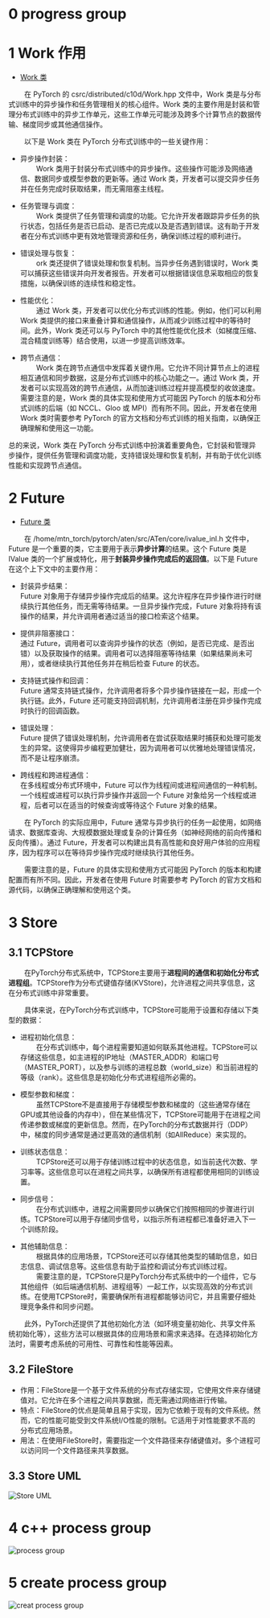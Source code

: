# 0 progress group



# 1 Work 作用
- [Work 类](torch/csrc/distributed/c10d/Work.hpp)

&nbsp;&nbsp;&nbsp;&nbsp;&nbsp;&nbsp;&nbsp;&nbsp;在 PyTorch 的 csrc/distributed/c10d/Work.hpp 文件中，Work 类是与分布式训练中的异步操作和任务管理相关的核心组件。Work 类的主要作用是封装和管理分布式训练中的异步工作单元，这些工作单元可能涉及跨多个计算节点的数据传输、梯度同步或其他通信操作。<br>

&nbsp;&nbsp;&nbsp;&nbsp;&nbsp;&nbsp;&nbsp;&nbsp;以下是 Work 类在 PyTorch 分布式训练中的一些关键作用：<br>

- 异步操作封装：<br>
&nbsp;&nbsp;&nbsp;&nbsp;&nbsp;&nbsp;&nbsp;&nbsp;Work 类用于封装分布式训练中的异步操作。这些操作可能涉及网络通信、数据同步或模型参数的更新等。通过 Work 类，开发者可以提交异步任务并在任务完成时获取结果，而无需阻塞主线程。<br>

- 任务管理与调度：<br>
&nbsp;&nbsp;&nbsp;&nbsp;&nbsp;&nbsp;&nbsp;&nbsp;Work 类提供了任务管理和调度的功能。它允许开发者跟踪异步任务的执行状态，包括任务是否已启动、是否已完成以及是否遇到错误。这有助于开发者在分布式训练中更有效地管理资源和任务，确保训练过程的顺利进行。<br>

- 错误处理与恢复：<br>
&nbsp;&nbsp;&nbsp;&nbsp;&nbsp;&nbsp;&nbsp;&nbsp;ork 类还提供了错误处理和恢复机制。当异步任务遇到错误时，Work 类可以捕获这些错误并向开发者报告。开发者可以根据错误信息采取相应的恢复措施，以确保训练的连续性和稳定性。<br>

- 性能优化：<br>
&nbsp;&nbsp;&nbsp;&nbsp;&nbsp;&nbsp;&nbsp;&nbsp;通过 Work 类，开发者可以优化分布式训练的性能。例如，他们可以利用 Work 类提供的接口来重叠计算和通信操作，从而减少训练过程中的等待时间。此外，Work 类还可以与 PyTorch 中的其他性能优化技术（如梯度压缩、混合精度训练等）结合使用，以进一步提高训练效率。<br>

- 跨节点通信：<br>
&nbsp;&nbsp;&nbsp;&nbsp;&nbsp;&nbsp;&nbsp;&nbsp;Work 类在跨节点通信中发挥着关键作用。它允许不同计算节点上的进程相互通信和同步数据，这是分布式训练中的核心功能之一。通过 Work 类，开发者可以实现高效的跨节点通信，从而加速训练过程并提高模型的收敛速度。需要注意的是，Work 类的具体实现和使用方式可能因 PyTorch 的版本和分布式训练的后端（如 NCCL、Gloo 或 MPI）而有所不同。因此，开发者在使用 Work 类时需要参考 PyTorch 的官方文档和分布式训练的相关指南，以确保正确理解和使用这一功能。<br>

总的来说，Work 类在 PyTorch 分布式训练中扮演着重要角色，它封装和管理异步操作，提供任务管理和调度功能，支持错误处理和恢复机制，并有助于优化训练性能和实现跨节点通信。<br>

# 2 Future
- [Future 类](pytorch/aten/src/ATen/core/ivalue_inl.h)

&nbsp;&nbsp;&nbsp;&nbsp;&nbsp;&nbsp;&nbsp;&nbsp;在 /home/mtn_torch/pytorch/aten/src/ATen/core/ivalue_inl.h 文件中，Future 是一个重要的类，它主要用于表示**异步计算**的结果。这个 Future 类是 IValue 类的一个扩展或特化，用于**封装异步操作完成后的返回值**。以下是 Future 在这个上下文中的主要作用：

- 封装异步结果：<br>
Future 对象用于存储异步操作完成后的结果。这允许程序在异步操作进行时继续执行其他任务，而无需等待结果。一旦异步操作完成，Future 对象将持有该操作的结果，并允许调用者通过适当的接口检索这个结果。<br>

- 提供非阻塞接口：<br>
通过 Future，调用者可以查询异步操作的状态（例如，是否已完成、是否出错）以及获取操作的结果。调用者可以选择阻塞等待结果（如果结果尚未可用），或者继续执行其他任务并在稍后检查 Future 的状态。<br>

- 支持链式操作和回调：<br>
Future 通常支持链式操作，允许调用者将多个异步操作链接在一起，形成一个执行链。此外，Future 还可能支持回调机制，允许调用者注册在异步操作完成时执行的回调函数。<br>

- 错误处理：<br>
Future 提供了错误处理机制，允许调用者在尝试获取结果时捕获和处理可能发生的异常。这使得异步编程更加健壮，因为调用者可以优雅地处理错误情况，而不是让程序崩溃。<br>

- 跨线程和跨进程通信：<br>
在多线程或分布式环境中，Future 可以作为线程间或进程间通信的一种机制。一个线程或进程可以执行异步操作并返回一个 Future 对象给另一个线程或进程，后者可以在适当的时候查询或等待这个 Future 对象的结果。<br>

&nbsp;&nbsp;&nbsp;&nbsp;&nbsp;&nbsp;&nbsp;&nbsp;在 PyTorch 的实际应用中，Future 通常与异步执行的任务一起使用，如网络请求、数据库查询、大规模数据处理或复杂的计算任务（如神经网络的前向传播和反向传播）。通过 Future，开发者可以构建出具有高性能和良好用户体验的应用程序，因为程序可以在等待异步操作完成时继续执行其他任务。<br>

&nbsp;&nbsp;&nbsp;&nbsp;&nbsp;&nbsp;&nbsp;&nbsp;需要注意的是，Future 的具体实现和使用方式可能因 PyTorch 的版本和构建配置而有所不同。因此，开发者在使用 Future 时需要参考 PyTorch 的官方文档和源代码，以确保正确理解和使用这个类。<br>

# 3 Store
## 3.1 TCPStore
&nbsp;&nbsp;&nbsp;&nbsp;&nbsp;&nbsp;&nbsp;&nbsp;在PyTorch分布式系统中，TCPStore主要用于**进程间的通信和初始化分布式进程组**。TCPStore作为分布式键值存储(KVStore)，允许进程之间共享信息，这在分布式训练中非常重要。<br>

&nbsp;&nbsp;&nbsp;&nbsp;&nbsp;&nbsp;&nbsp;&nbsp;具体来说，在PyTorch分布式训练中，TCPStore可能用于设置和存储以下类型的数据：<br>
- 进程初始化信息：<br>
&nbsp;&nbsp;&nbsp;&nbsp;&nbsp;&nbsp;&nbsp;&nbsp;在分布式训练中，每个进程需要知道如何联系其他进程。TCPStore可以存储这些信息，如主进程的IP地址（MASTER_ADDR）和端口号（MASTER_PORT），以及参与训练的进程总数（world_size）和当前进程的等级（rank）。这些信息是初始化分布式进程组所必需的。<br>

- 模型参数和梯度：<br>
&nbsp;&nbsp;&nbsp;&nbsp;&nbsp;&nbsp;&nbsp;&nbsp;虽然TCPStore不是直接用于存储模型参数和梯度的（这些通常存储在GPU或其他设备的内存中），但在某些情况下，TCPStore可能用于在进程之间传递参数或梯度的更新信息。然而，在PyTorch的分布式数据并行（DDP）中，梯度的同步通常是通过更高效的通信机制（如AllReduce）来实现的。<br>

- 训练状态信息：<br>
&nbsp;&nbsp;&nbsp;&nbsp;&nbsp;&nbsp;&nbsp;&nbsp;TCPStore还可以用于存储训练过程中的状态信息，如当前迭代次数、学习率等。这些信息可以在进程之间共享，以确保所有进程都使用相同的训练设置。<br>

- 同步信号：<br>
&nbsp;&nbsp;&nbsp;&nbsp;&nbsp;&nbsp;&nbsp;&nbsp;在分布式训练中，进程之间需要同步以确保它们按照相同的步骤进行训练。TCPStore可以用于存储同步信号，以指示所有进程都已准备好进入下一个训练阶段。<br>

- 其他辅助信息：<br>
&nbsp;&nbsp;&nbsp;&nbsp;&nbsp;&nbsp;&nbsp;&nbsp;根据具体的应用场景，TCPStore还可以存储其他类型的辅助信息，如日志信息、调试信息等。这些信息有助于监控和调试分布式训练过程。<br>
&nbsp;&nbsp;&nbsp;&nbsp;&nbsp;&nbsp;&nbsp;&nbsp;需要注意的是，TCPStore只是PyTorch分布式系统中的一个组件，它与其他组件（如后端通信机制、进程组等）一起工作，以实现高效的分布式训练。在使用TCPStore时，需要确保所有进程都能够访问它，并且需要仔细处理竞争条件和同步问题。<br>

&nbsp;&nbsp;&nbsp;&nbsp;&nbsp;&nbsp;&nbsp;&nbsp;此外，PyTorch还提供了其他初始化方法（如环境变量初始化、共享文件系统初始化等），这些方法可以根据具体的应用场景和需求来选择。在选择初始化方法时，需要考虑系统的可用性、可靠性和性能等因素。<br>

## 3.2 FileStore
- 作用：FileStore是一个基于文件系统的分布式存储实现，它使用文件来存储键值对。它允许在多个进程之间共享数据，而无需通过网络进行传输。<br>
- 特点：FileStore的优点是简单且易于实现，因为它依赖于现有的文件系统。然而，它的性能可能受到文件系统I/O性能的限制。它适用于对性能要求不高的分布式应用场景。<br>
- 用法：在使用FileStore时，需要指定一个文件路径来存储键值对。多个进程可以访问同一个文件路径来共享数据。<br>

## 3.3 Store UML

![Store UML](images/store.jpg)

# 4 c++ process group

![process group](images/process-group.jpg)

# 5 create process group 

![creat process group](images/process-group-create.jpg)








